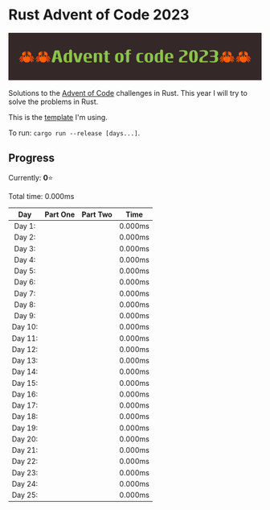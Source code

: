 # Rust Advent of Code 2023

![crab banner](.images/banner.png)

Solutions to the [Advent of Code](https://adventofcode.com/) challenges in Rust. This year I will try to solve the problems in Rust.

This is the [template](https://github.com/agubelu/AoC-rust-template) I'm using.

To run: `cargo run --release [days...]`.

## Progress

Currently: **0**⭐

Total time: 0.000ms

| Day | Part One | Part Two | Time |
|:---:|:---:|:---:|:---:|
| Day 1: |  |  | 0.000ms |
| Day 2: |  |  | 0.000ms |
| Day 3: |  |  | 0.000ms |
| Day 4: |  |  | 0.000ms |
| Day 5: |  |  | 0.000ms |
| Day 6: |  |  | 0.000ms |
| Day 7: |  |  | 0.000ms |
| Day 8: |  |  | 0.000ms |
| Day 9: |  |  | 0.000ms |
| Day 10: |  |  | 0.000ms |
| Day 11: |  |  | 0.000ms |
| Day 12: |  |  | 0.000ms |
| Day 13: |  |  | 0.000ms |
| Day 14: |  |  | 0.000ms |
| Day 15: |  |  | 0.000ms |
| Day 16: |  |  | 0.000ms |
| Day 17: |  |  | 0.000ms |
| Day 18: |  |  | 0.000ms |
| Day 19: |  |  | 0.000ms |
| Day 20: |  |  | 0.000ms |
| Day 21: |  |  | 0.000ms |
| Day 22: |  |  | 0.000ms |
| Day 23: |  |  | 0.000ms |
| Day 24: |  |  | 0.000ms |
| Day 25: |  |  | 0.000ms |

